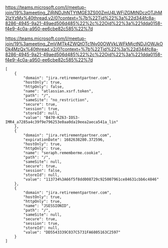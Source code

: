 
https://teams.microsoft.com/l/meetup-join/19%3ameeting_ZjRjNDJhNTYtMGE3ZS00ZmU4LWFjZGMtNDczOTJhM2IzYzMx%40thread.v2/0?context=%7b%22Tid%22%3a%22d344fc8a-8286-4945-9a21-49aed506d485%22%2c%22Oid%22%3a%221dda0158-f4e9-4c0a-a950-ee6cbe82c585%22%7d

https://teams.microsoft.com/l/meetup-join/19%3ameeting_ZmViMTk4ZWQtOTc1Ny00OWVkLWFkMjctNDJiOWJkODk4MzQx%40thread.v2/0?context=%7b%22Tid%22%3a%22d344fc8a-8286-4945-9a21-49aed506d485%22%2c%22Oid%22%3a%221dda0158-f4e9-4c0a-a950-ee6cbe82c585%22%7d

```
[
    {
        "domain": "jira.retirementpartner.com",
        "hostOnly": true,
        "httpOnly": false,
        "name": "atlassian.xsrf.token",
        "path": "/",
        "sameSite": "no_restriction",
        "secure": true,
        "session": true,
        "storeId": null,
        "value": "B470-KZ63-IOS3-IMR4_a7285a4c39f9e796253e0aa0da19eea2aeca541a_lin"
    },
    {
        "domain": "jira.retirementpartner.com",
        "expirationDate": 1682638280.372596,
        "hostOnly": true,
        "httpOnly": true,
        "name": "seraph.rememberme.cookie",
        "path": "/",
        "sameSite": null,
        "secure": true,
        "session": false,
        "storeId": null,
        "value": "113734%3A66f5f8dd008729c925007961ce84631cbb6c4846"
    },
    {
        "domain": "jira.retirementpartner.com",
        "hostOnly": true,
        "httpOnly": true,
        "name": "JSESSIONID",
        "path": "/",
        "sameSite": null,
        "secure": true,
        "session": true,
        "storeId": null,
        "value": "DD5543339C037C5731FA6805163C2597"
    }
]
```

